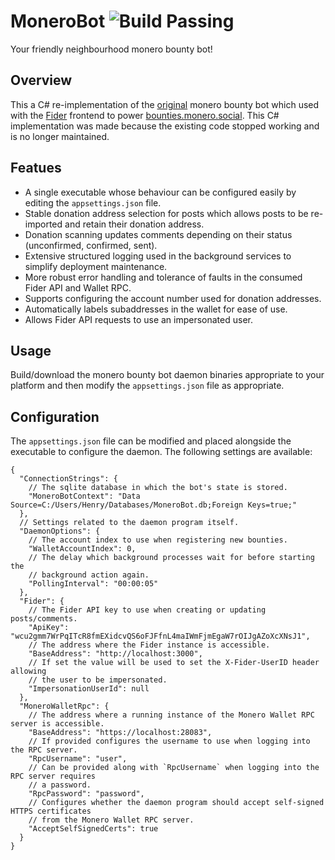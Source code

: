 # MoneroBot ![Build Passing](https://github.com/HennyH/monerobot/actions/workflows/ci.yml/badge.svg)

Your friendly neighbourhood monero bounty bot!

## Overview

This a C# re-implementation of the [original](https://github.com/t-900-a/fider-monero-bot) monero bounty bot which used with
the [Fider](https://fider.io/) frontend to power [bounties.monero.social](https://bounties.monero.social/). This C# implementation was
made because the existing code stopped working and is no longer maintained.

## Featues

- A single executable whose behaviour can be configured easily by editing the `appsettings.json` file.
- Stable donation address selection for posts which allows posts to be re-imported and retain their donation address.
- Donation scanning updates comments depending on their status (unconfirmed, confirmed, sent).
- Extensive structured logging used in the background services to simplify deployment maintenance.
- More robust error handling and tolerance of faults in the consumed Fider API and Wallet RPC.
- Supports configuring the account number used for donation addresses.
- Automatically labels subaddresses in the wallet for ease of use.
- Allows Fider API requests to use an impersonated user.

## Usage

Build/download the monero bounty bot daemon binaries appropriate to your platform and then modify the `appsettings.json` file as
appropriate.

## Configuration

The `appsettings.json` file can be modified and placed alongside the executable to configure the daemon. The
following settings are available:

```jsonc
{
  "ConnectionStrings": {
    // The sqlite database in which the bot's state is stored.
    "MoneroBotContext": "Data Source=C:/Users/Henry/Databases/MoneroBot.db;Foreign Keys=true;"
  },
  // Settings related to the daemon program itself.
  "DaemonOptions": {
    // The account index to use when registering new bounties.
    "WalletAccountIndex": 0,
    // The delay which background processes wait for before starting the
    // background action again.
    "PollingInterval": "00:00:05"
  },
  "Fider": {
    // The Fider API key to use when creating or updating posts/comments.
    "ApiKey": "wcu2gmm7WrPqITcR8fmEXidcvQS6oFJFfnL4maIWmFjmEgaW7rOIJgAZoXcXNsJ1",
    // The address where the Fider instance is accessible.
    "BaseAddress": "http://localhost:3000",
    // If set the value will be used to set the X-Fider-UserID header allowing
    // the user to be impersonated.
    "ImpersonationUserId": null
  },
  "MoneroWalletRpc": {
    // The address where a running instance of the Monero Wallet RPC server is accessible.
    "BaseAddress": "https://localhost:28083",
    // If provided configures the username to use when logging into the RPC server.
    "RpcUsername": "user",
    // Can be provided along with `RpcUsername` when logging into the RPC server requires
    // a password.
    "RpcPassword": "password",
    // Configures whether the daemon program should accept self-signed HTTPS certificates
    // from the Monero Wallet RPC server.
    "AcceptSelfSignedCerts": true
  }
}
```
